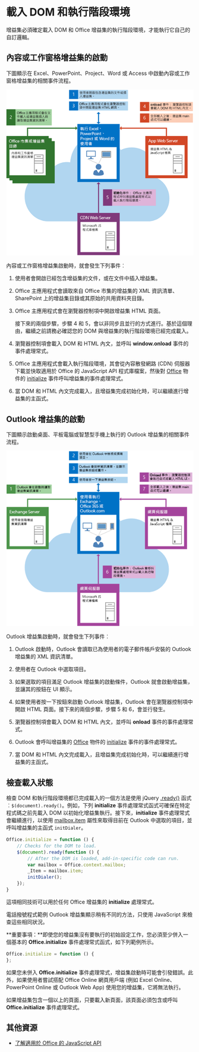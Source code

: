 
# <a name="loading-the-dom-and-runtime-environment"></a>載入 DOM 和執行階段環境



增益集必須確定載入 DOM 和 Office 增益集的執行階段環境，才能執行它自己的自訂邏輯。 

## <a name="startup-of-a-content-or-task-pane-add-in"></a>內容或工作窗格增益集的啟動

下圖顯示在 Excel、PowerPoint、Project、Word 或 Access 中啟動內容或工作窗格增益集的相關事件流程。

![啟動內容或工作窗格增益集時的事件流程](../../images/off15appsdk_LoadingDOMAgaveRuntime.png)

內容或工作窗格增益集啟動時，就會發生下列事件︰ 



1. 使用者會開啟已經包含增益集的文件，或在文件中插入增益集。
    
2. Office 主應用程式會讀取來自 Office 市集的增益集的 XML 資訊清單、SharePoint 上的增益集目錄或其原始的共用資料夾目錄。
    
3. Office 主應用程式會在瀏覽器控制項中開啟增益集 HTML 頁面。
    
    接下來的兩個步驟，步驟 4 和 5，會以非同步且並行的方式進行。基於這個理由，繼續之前請務必確認您的 DOM 與增益集的執行階段環境已經完成載入。
    
4. 瀏覽器控制項會載入 DOM 和 HTML 內文，並呼叫 **window.onload** 事件的事件處理常式。
    
5. Office 主應用程式會載入執行階段環境，其會從內容散發網路 (CDN) 伺服器下載並快取適用於 Office 的 JavaScript API 程式庫檔案，然後對 [Office](../../reference/shared/office.initialize.md) 物件的 [initialize](../../reference/shared/office.md) 事件呼叫增益集的事件處理常式。
    
6. 當 DOM 和 HTML 內文完成載入，且增益集完成初始化時，可以繼續進行增益集的主函式。
    

## <a name="startup-of-an-outlook-add-in"></a>Outlook 增益集的啟動



下圖顯示啟動桌面、平板電腦或智慧型手機上執行的 Outlook 增益集的相關事件流程。

![啟動 Outlook 增益集的事件流程](../../images/olowawecon15_LoadingDOMAgaveRuntime.png)

Outlook 增益集啟動時，就會發生下列事件︰ 



1. Outlook 啟動時，Outlook 會讀取已為使用者的電子郵件帳戶安裝的 Outlook 增益集的 XML 資訊清單。
    
2. 使用者在 Outlook 中選取項目。
    
3. 如果選取的項目滿足 Outlook 增益集的啟動條件，Outlook 就會啟動增益集，並讓其的按鈕在 UI 顯示。
    
4. 如果使用者按一下按鈕來啟動 Outlook 增益集，Outlook 會在瀏覽器控制項中開啟 HTML 頁面。接下來的兩個步驟，步驟 5 和 6，會並行發生。
    
5. 瀏覽器控制項會載入 DOM 和 HTML 內文，並呼叫 **onload** 事件的事件處理常式。
    
6. Outlook 會呼叫增益集的 [Office](../../reference/shared/office.initialize.md) 物件的 [initialize](../../reference/shared/office.md) 事件的事件處理常式。
    
7. 當 DOM 和 HTML 內文完成載入，且增益集完成初始化時，可以繼續進行增益集的主函式。
    

## <a name="checking-the-load-status"></a>檢查載入狀態


檢查 DOM 和執行階段環境都已完成載入的一個方法是使用 jQuery [.ready()](http://api.jquery.com/ready/) 函式︰`$(document).ready()`。例如，下列 **initialize** 事件處理常式函式可確保在特定程式碼之前先載入 DOM 以初始化增益集執行。接下來，**initialize** 事件處理常式會繼續進行，以使用 [mailbox.item](../../reference/outlook/Office.context.mailbox.item.md) 屬性來取得目前在 Outlook 中選取的項目，並呼叫增益集的主函式 `initDialer`。


```js
Office.initialize = function () {
    // Checks for the DOM to load.
    $(document).ready(function () {
        // After the DOM is loaded, add-in-specific code can run.
        var mailbox = Office.context.mailbox;
        _Item = mailbox.item;
        initDialer();
    });
}
```

這項相同技術可以用於任何 Office 增益集的 **initialize** 處理常式。

電話撥號程式範例 Outlook 增益集顯示稍有不同的方法，只使用 JavaScript 來檢查這些相同狀況。 

 **重要事項：**即使您的增益集沒有要執行的初始設定工作，您必須至少併入一個基本的 **Office.initialize** 事件處理常式函式，如下列範例所示。




```js
Office.initialize = function () {
};
```

如果您未併入 **Office.initialize** 事件處理常式，增益集啟動時可能會引發錯誤。此外，如果使用者嘗試搭配 Office Online 網頁用戶端 (例如 Excel Online、PowerPoint Online 或 Outlook Web App) 使用您的增益集，它將無法執行。

如果增益集包含一個以上的頁面，只要載入新頁面，該頁面必須包含或呼叫 **Office.initialize** 事件處理常式。


## <a name="additional-resources"></a>其他資源



- [了解適用於 Office 的 JavaScript API](../../docs/develop/understanding-the-javascript-api-for-office.md)
    
